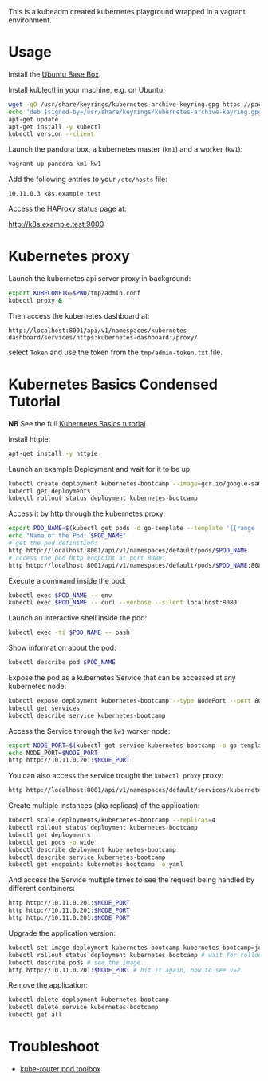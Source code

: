 This is a kubeadm created kubernetes playground wrapped in a vagrant environment.

# Usage

Install the [Ubuntu Base Box](https://github.com/rgl/ubuntu-vagrant).

Install kublectl in your machine, e.g. on Ubuntu:

```bash
wget -qO /usr/share/keyrings/kubernetes-archive-keyring.gpg https://packages.cloud.google.com/apt/doc/apt-key.gpg
echo 'deb [signed-by=/usr/share/keyrings/kubernetes-archive-keyring.gpg] https://apt.kubernetes.io/ kubernetes-xenial main' >/etc/apt/sources.list.d/kubernetes.list
apt-get update
apt-get install -y kubectl
kubectl version --client
```

Launch the pandora box, a kubernetes master (`km1`) and a worker (`kw1`):

```bash
vagrant up pandora km1 kw1
```

Add the following entries to your `/etc/hosts` file:

```plain
10.11.0.3 k8s.example.test
```

Access the HAProxy status page at:

http://k8s.example.test:9000

# Kubernetes proxy

Launch the kubernetes api server proxy in background:

```bash
export KUBECONFIG=$PWD/tmp/admin.conf
kubectl proxy &
```

Then access the kubernetes dashboard at:

    http://localhost:8001/api/v1/namespaces/kubernetes-dashboard/services/https:kubernetes-dashboard:/proxy/

select `Token` and use the token from the `tmp/admin-token.txt` file.

# Kubernetes Basics Condensed Tutorial

**NB** See the full [Kubernetes Basics tutorial](https://kubernetes.io/docs/tutorials/kubernetes-basics/).

Install httpie:

```bash
apt-get install -y httpie
```

Launch an example Deployment and wait for it to be up:

```bash
kubectl create deployment kubernetes-bootcamp --image=gcr.io/google-samples/kubernetes-bootcamp:v1
kubectl get deployments
kubectl rollout status deployment kubernetes-bootcamp
```

Access it by http through the kubernetes proxy:

```bash
export POD_NAME=$(kubectl get pods -o go-template --template '{{range .items}}{{.metadata.name}}{{"\n"}}{{end}}' | grep kubernetes-bootcamp)
echo "Name of the Pod: $POD_NAME"
# get the pod definition:
http http://localhost:8001/api/v1/namespaces/default/pods/$POD_NAME
# access the pod http endpoint at port 8080:
http http://localhost:8001/api/v1/namespaces/default/pods/$POD_NAME:8080/proxy/
```

Execute a command inside the pod:

```bash
kubectl exec $POD_NAME -- env
kubectl exec $POD_NAME -- curl --verbose --silent localhost:8080
```

Launch an interactive shell inside the pod:

```bash
kubectl exec -ti $POD_NAME -- bash
```

Show information about the pod:

```bash
kubectl describe pod $POD_NAME
```

Expose the pod as a kubernetes Service that can be accessed at any kubernetes node:

```bash
kubectl expose deployment kubernetes-bootcamp --type NodePort --port 8080
kubectl get services
kubectl describe service kubernetes-bootcamp
```

Access the Service through the `kw1` worker node:

```bash
export NODE_PORT=$(kubectl get service kubernetes-bootcamp -o go-template='{{(index .spec.ports 0).nodePort}}')
echo NODE_PORT=$NODE_PORT
http http://10.11.0.201:$NODE_PORT
```

You can also access the service trought the `kubectl proxy` proxy:

```bash
http http://localhost:8001/api/v1/namespaces/default/services/kubernetes-bootcamp:8080/proxy/
```

Create multiple instances (aka replicas) of the application:

```bash
kubectl scale deployments/kubernetes-bootcamp --replicas=4
kubectl rollout status deployment kubernetes-bootcamp
kubectl get deployments
kubectl get pods -o wide
kubectl describe deployment kubernetes-bootcamp
kubectl describe service kubernetes-bootcamp
kubectl get endpoints kubernetes-bootcamp -o yaml
```

And access the Service multiple times to see the request being handled by different containers:

```bash
http http://10.11.0.201:$NODE_PORT
http http://10.11.0.201:$NODE_PORT
http http://10.11.0.201:$NODE_PORT
```

Upgrade the application version:

```bash
kubectl set image deployment kubernetes-bootcamp kubernetes-bootcamp=jocatalin/kubernetes-bootcamp:v2
kubectl rollout status deployment kubernetes-bootcamp # wait for rollout.
kubectl describe pods # see the image.
http http://10.11.0.201:$NODE_PORT # hit it again, now to see v=2.
```

Remove the application:

```bash
kubectl delete deployment kubernetes-bootcamp
kubectl delete service kubernetes-bootcamp
kubectl get all
```

# Troubleshoot

* [kube-router pod toolbox](https://github.com/cloudnativelabs/kube-router/blob/master/docs/pod-toolbox.md)
